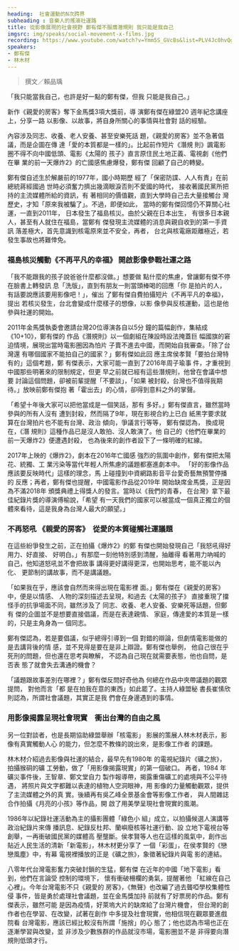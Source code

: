```yaml
---
heading:  社會運動的N次跨界
subheading : 音樂人的搖滾社運路
title: 從影像展現的社會視野 鄭有傑不服膺潛規則 我只能是我自己
imgsrc: img/speaks/social-movement-x-films.jpg
recording: https://www.youtube.com/watch?v=Ymm5S_GVcBs&list=PLV4Jc0hvQg9HfVqzsSkJSYooBSiKe7usW&index=7
speakers:
- 鄭有傑
- 林木材
---
```

> 撰文／賴品瑀

「我只能當我自己，也許是好一點的鄭有傑，但我
只能是我自己。」

新作《親愛的房客》奪下金馬獎3項大獎前，導
演鄭有傑在綠盟20 週年紀念講座上，分享一路
以影像、以故事，將自身所關心的事情與社會對
話的經驗。

內容涉及同志、收養、老人安養、甚至安樂死話
題，《親愛的房客》並不急著倡議，而是企圖在傳
達「愛的本質都是一樣的」。比起前作短片《潛規
則》諷電影圈不得不向中國低頭、電影《太陽的
孩子》直言原住民土地正義、電視劇《他們在畢
業的前一天爆炸2》的亡國感焦慮爆發，鄭有傑
回顧了自己的轉變。

鄭有傑自述生於解嚴前的1977年，國小時期歷
經了「保密防諜、人人有責」在前總統蔣經國過
世時必須奮力擠出幾滴眼淚否則不愛國的時代，
接收著國民黨所把持的主流媒體所給的資訊，有
著相同的價值觀，直到大學時自己去大量接觸台
灣歷史，才知「原來我被騙了」。不過，即便如此，
當時的鄭有傑回憶仍不算關心社運，一直到2011年，
日本發生了福島核災。由於父親在日本出生，
有很多日本親人，甚至有人就住在福島，當鄭有
傑發現主流媒體的消息與親自收到的第一手資訊
落差極大，首先意識到核電原來並不安全，再者，
台北與核電廠距離極近，若發生事故也將難倖免。

### 福島核災觸動《不再平凡的幸福》 開啟影像參戰社運之路

「我不能跟我的孩子說爸爸什麼都沒做。」想要做
點什麼的焦慮，曾讓鄭有傑不停在臉書上轉發訊
息「洗版」，直到有朋友一則當頭棒喝的回應「你
是拍片的人，有話要說應該要用影像吧！」，催出
了鄭有傑自費拍攝短片《不再平凡的幸福》，提出
若核災發生，台北會變成什麼樣子的想像，以影
像參與反核運動，這也是他參與社運的開始。

2011年金馬獎執委會邀請台灣20位導演各自以5分
鐘的篇幅創作，集結成《10+10》，鄭有傑的
作品《潛規則》以一個劇組在陳設時設法掩蓋巨
幅國旗的窘迫情境，展現出當時電影圈因為怕片
子賣不進去中國，而開始自我審查。「除了台灣還
有哪個國家不能拍自己的國家？」鄭有傑如此回
應主席侯孝賢「要拍台灣特有的」這個考題，鄭
有傑表示，大家可能一直到了2016年周子瑜事
件，才重視到中國那些明著來的限制規定，但更
早之前就已經有這些潛規則，他曾在會議中想要
討論這個問題，卻被前輩提醒「不要談」，「如果
被封殺，台灣也不值得我期待。」放映前鄭有傑抱
著「霍出去」的心情，卻得到意料之外的掌聲。

「希望十年後大家可以把他當成是一個笑話，那有
多好。」鄭有傑直言，雖然當時參與的所有人沒有
遭到封殺，然而隔了9年，現在影視合約上已白
紙黑字要求就算在台灣拍片也不能有台灣、政治
傾向，爭議言行等等， 鄭有傑認為， 換成現在，《潛
規則》這種作品已是沒人敢拍、沒人敢演了。他
自己的《他們在畢業的前一天爆炸2》便遭遇封殺，
也為後來的創作者設下了一條明確的紅線。

2017年上映的《爆炸2》，劇本在2016年亡國感
強烈的氛圍中創作，鄭有傑把太陽花、統獨、工
業污染等當代年輕人所焦慮的議題都塞進劇本中。
「好的影像作品應該要反映時代」這樣的理念，馬
上碰撞到中資網路影音平台愛奇藝無預警停播的
反應；再者，鄭有傑也提醒，中國電影作品從2019年
開始缺席金馬獎，正是因為不滿2018年
頒獎典禮上得獎人的發言。當時以《我們的青春，
在台灣》拿下最佳紀錄片獎的導演傅榆說，「希望
有一天我們的國家可以被當成一個真正獨立的個
體來看待，這是我身為台灣人最大的願望。」

### 不再怒吼 《親愛的房客》　從愛的本質碰觸社運議題

在這些紛爭發生之前，正在拍攝《爆炸2》的鄭
有傑也開始發現自己「我怒吼得好用力、好直接、
好明白。」有那麼一刻他特別感到清醒，抽離得
看著用力吶喊的自己，他知道怒吼並不會把故事
講得更好講得更深，也開始思考，能不能以內化、
更節制的講故事，而不是講議題。

「如果我在乎，應該會自然而來得出現在電影裡
面。」鄭有傑在《親愛的房客》中，便是以情感、
人物的深刻描述去呈現，和過去《太陽的孩子》
直接重現了擋怪手的抗爭場面不同，雖然涉及了
同志、收養、老人安養、安樂死等話題，但鄭有
傑的企圖並不是想要直接倡議，而是在表達親情、
家庭，傳達愛的本質是一樣的，只是主角身為一
個同志。

鄭有傑認為，若是要倡議，似乎總得引導到一個
對錯的辯論，但劇情電影能做的是去講背後的情
感，並不見得是要在是非上辯證。鄭有傑也舉例，
他自己很在乎死刑的問題，但也還在思考與瞭解，
不認為自己現在就需要表態，他也自問，是否表
態了就會失去溝通的機會？

「議題跟故事差別在哪裡？」鄭有傑反問好奇他為
何總在作品中夾帶議題的觀眾提問， 對他而言「都
是在拍我在意的東西」如此罷了。主持人綠盟秘
書長崔愫欣則認為，所謂社會議題，其實正是我
們會在身邊遇到的事情。

### 用影像揭露呈現社會現實　衝出台灣的自由之風

另一位對談者，也是長期協助綠盟舉辦「核電影」
影展的策展人林木材表示，影像有真實觸動人心
的能力，但怎麼不教條的說出來，是影像工作者
的課題。

林木材介紹過去影像與社運的結合，最早先有1980年
的電視紀錄片《礦之旅》，拍攝猴硐的礦
工勞動，做了「用影像揭露現實」的第一個破口。
再者，1984 年礦災事件後，王智章、鄭文堂自力
製作報導帶，揭露重傷礦工的處境與不公平待遇，
將照片與文字都難以表達的植物人空洞眼神，用
影像的力量觸動觀眾，提供了主流媒體之外的真
實。後續再有吳乙峰全景基金會等影像工作者，
與人間雜誌合作拍攝《月亮的小孩》等作品，開
啟了用美學呈現社會現實的風潮。

1986年以紀錄社運活動為主的攝影團體「綠色小
組」成立，以拍攝候選人演講等政治紀錄片來傳
播訊息、紀錄反杜邦、蘭嶼廢核等社運行動、設
立地下電視台等創舉，一再衝破國民黨的媒體高
壓壟斷。侯孝賢等人也在這樣的風氣中，創作出
貼近人民生活的清新「新電影」，林木材更分享了
一個「彩蛋」，在侯孝賢的《戀戀風塵》中，有幕
電視裡播放的正是《礦之旅》，象徵著紀錄片與電
影的連結。

八零年代台灣電影奮力突破封鎖的生猛，鄭有傑
在近年的中國「地下電影」看到，他們在言論受
控制的環境下， 懷有衝破柵欄的勇氣，提醒著他
「紅線在自己心裡」。今年台灣電影不只《親愛的
房客》，《無聲》也改編了過去聾啞學校集體性侵
事件，皆是勇於處理社會議題，並在金馬獎加持
前就有了好票房的作品。鄭有傑表示，雖然可能
是因為疫情，好萊塢大片的缺席給了台灣片機會，
但台灣的創作者也在學習、在改變，試著在創作
中多提及社會現實，他相信現在觀眾要進戲院看
台灣電影，應該已經比較沒有所謂「施捨」的心
態了；他也認為市場也正在逐漸學習與改變，並
非涉及少數族群的作品就沒市場，電影圈並不是
非得要向潛規則低頭才行。
